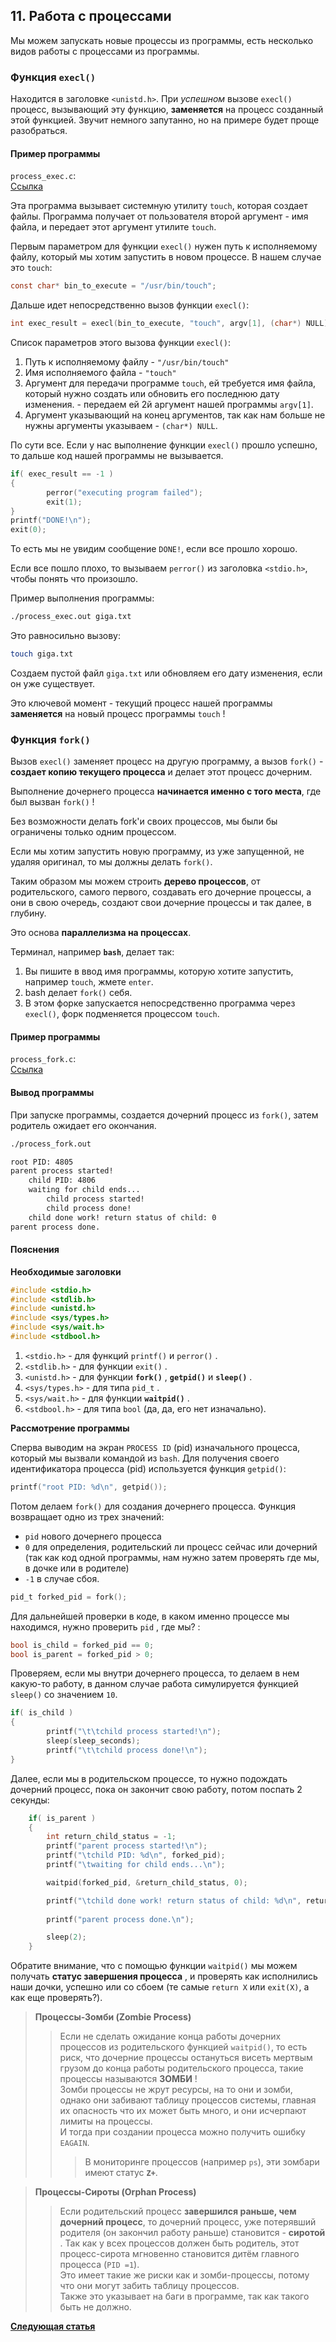 ## 11. Работа с процессами

Мы можем запускать новые процессы из программы, есть несколько видов работы с процессами из программы.

### Функция ```execl()```

Находится в заголовке ```<unistd.h>```. При *успешном* вызове ```execl()``` процесс, вызывающий эту функцию, **заменяется** на процесс созданный этой функцией. Звучит немного запутанно, но на примере будет проще разобраться. 

#### Пример программы
```process_exec.c```:  
[Ссылка](./code_sources/linux-c-system-programming-essentials/8-system-calls/processes/process_exec.c)  


Эта программа вызывает системную утилиту ```touch```, которая создает файлы. Программа получает от пользователя второй аргумент - имя файла, и передает этот аргумент утилите ```touch```.  

Первым параметром для функции ```execl()``` нужен путь к исполняемому файлу, который мы хотим запустить в новом процессе. В нашем случае это ```touch```:  

```c
const char* bin_to_execute = "/usr/bin/touch";
```

Дальше идет непосредственно вызов функции ```execl()```:  

```c
int exec_result = execl(bin_to_execute, "touch", argv[1], (char*) NULL);
```

Список параметров этого вызова функции ```execl()```:

1. Путь к исполняемому файлу - ```"/usr/bin/touch"```
2. Имя исполняемого файла - ```"touch"```
3. Аргумент для передачи программе ```touch```, ей требуется имя файла, который нужно создать или обновить его последнюю дату изменения. - передаем ей 2й аргумент нашей программы ```argv[1]```.
4. Аргумент указывающий на конец аргументов, так как нам больше не нужны аргументы указываем - ```(char*) NULL```.
 
По сути все. Если у нас выполнение функции ```execl()``` прошло успешно, то дальше код нашей программы не вызывается.

```c
if( exec_result == -1 )
{
        perror("executing program failed");
        exit(1);
}
printf("DONE!\n");
exit(0);
```

То есть мы не увидим сообщение ```DONE!```, если все прошло хорошо.

Если все пошло плохо, то вызываем ```perror()``` из заголовка ```<stdio.h>```, чтобы понять что произошло.


Пример выполнения программы:  

```bash
./process_exec.out giga.txt
```

Это равносильно вызову:

```bash
touch giga.txt
```

Создаем пустой файл ```giga.txt``` или обновляем его дату изменения, если он уже существует.  

Это ключевой момент - текущий процесс нашей программы **заменяется** на новый процесс программы ```touch``` !  
 

### Функция ```fork()```

Вызов ```execl()``` заменяет процесс на другую программу, а вызов ```fork()``` - **создает копию текущего процесса** и делает этот процесс дочерним.  

Выполнение дочернего процесса **начинается именно с того места**, где был вызван ```fork()``` !  

Без возможности делать fork'и своих процессов, мы были бы ограничены только одним процессом. 

Если мы хотим запустить новую программу, из уже запущенной, не удаляя оригинал, то мы должны делать ```fork()```.

Таким образом мы можем строить **дерево процессов**, от родительского, самого первого, создавать его дочерние процессы, а они в свою очередь, создают свои дочерние процессы и так далее, в глубину.

Это основа **параллелизма на процессах**.

Терминал, например **```bash```**, делает так:
1. Вы пишите в ввод имя программы, которую хотите запустить, например ```touch```, жмете ```enter```.
2. bash делает ```fork()```  себя.
3. В этом форке запускается непосредственно программа через ```execl()```, форк подменяется процессом ```touch```.

#### Пример программы

```process_fork.c```:  
[Ссылка](./code_sources/linux-c-system-programming-essentials/8-system-calls/processes/process_fork.c)

#### Вывод программы

При запуске программы, создается дочерний процесс из ```fork()```, затем родитель ожидает его окончания.

```bash
./process_fork.out 

root PID: 4805
parent process started!
    child PID: 4806
    waiting for child ends...
        child process started!
        child process done!
    child done work! return status of child: 0
parent process done.

```

#### Пояснения

**Необходимые заголовки**  

```c
#include <stdio.h>
#include <stdlib.h>
#include <unistd.h>
#include <sys/types.h>
#include <sys/wait.h>
#include <stdbool.h>
```

1. ```<stdio.h>``` - для функций ```printf()``` и ```perror()``` .  
2. ```<stdlib.h>``` - для функции ```exit()``` . 
3. ```<unistd.h>``` - для функции **```fork()```** ,  **```getpid()```** и **```sleep()```** .
4. ```<sys/types.h>``` - для типа ```pid_t``` .
5. ```<sys/wait.h>``` - для функции **```waitpid()```** .  
6. ```<stdbool.h>``` - для типа ```bool``` (да, да, его нет изначально).  


**Рассмотрение программы**  

Сперва выводим на экран ```PROCESS ID``` (pid) изначального процесса, который мы вызвали командой из ```bash```. Для получения своего идентификатора процесса (pid) используется функция ```getpid()```:    

```c
printf("root PID: %d\n", getpid());
```

Потом делаем ```fork()``` для создания дочернего процесса. Функция возвращает одно из трех значений:  
- ```pid``` нового дочернего процесса
- ```0``` для определения, родительский ли процесс сейчас или дочерний (так как код одной программы, нам нужно затем проверять где мы, в дочке или в родителе)
- ```-1``` в случае сбоя.  
```c
pid_t forked_pid = fork();
```

Для дальнейшей проверки в коде, в каком именно процессе мы находимся, нужно проверить ```pid``` , где мы? :  

```c
bool is_child = forked_pid == 0;
bool is_parent = forked_pid > 0;
```

Проверяем, если мы внутри дочернего процесса, то делаем в нем какую-то работу, в данном случае работа симулируется функцией ```sleep()``` со значением ```10```.  

```c
if( is_child )
{
        printf("\t\tchild process started!\n");
        sleep(sleep_seconds);
        printf("\t\tchild process done!\n");
}

```

Далее, если мы в родительском процессе, то нужно подождать дочерний процесс, пока он закончит свою работу, потом поспать 2 секунды:

```c
    if( is_parent )
    {
        int return_child_status = -1;
        printf("parent process started!\n");
        printf("\tchild PID: %d\n", forked_pid);
        printf("\twaiting for child ends...\n");

        waitpid(forked_pid, &return_child_status, 0);

        printf("\tchild done work! return status of child: %d\n", return_child_status);
        
        printf("parent process done.\n");

        sleep(2);
    }
```

Обратите внимание, что с помощью функции ```waitpid()``` мы можем получать **статус завершения процесса** , и проверять как исполнились наши дочки, успешно или со сбоем (те самые ```return X``` или ```exit(X)```, а как еще проверять?).

> **Процессы-Зомби (Zombie Process)**  
> > Если не сделать ожидание конца работы дочерних процессов из родительского функцией ```waitpid()```, то есть риск, что дочерние процессы остануться висеть мертвым грузом до конца работы родительского процесса, такие процессы называются **ЗОМБИ** !  
> > Зомби процессы не жрут ресурсы, на то они и зомби, однако они забивают таблицу процессов системы, главная их опасность 
> > что их может быть много, и они исчерпают лимиты на процессы.  
> > И тогда при создании процесса можно получить ошибку ```EAGAIN```.  
> > 
> > > В мониторинге процессов (например ```ps```),  эти зомбари имеют статус **```Z+```**.  

> **Процессы-Сироты (Orphan Process)**
> > Если родительский процесс **завершился раньше, чем дочерний процесс**, то дочерний процесс, уже потерявший родителя (он закончил работу раньше) становится - **сиротой** .
> > Так как у всех процессов должен быть родитель, этот процесс-сирота мгновенно становится дитём главного процесса (```PID =1```).  
> > Это имеет такие же риски как и зомби-процессы, потому что они могут забить таблицу процессов.  
> > Также это указывает на баги в программе, так как такого быть не должно.

**[Следующая статья](linux-c-system-programming-essentials-p6-processes-p1.md)**
